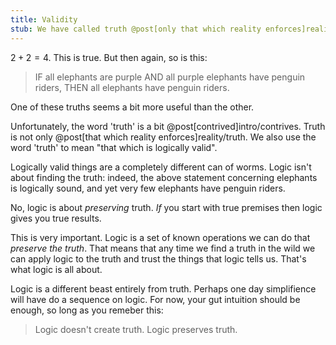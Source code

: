 ```yaml
---
title: Validity
stub: We have called truth @post[only that which reality enforces]reality/truth. But there seems to be another type of truth, as well. Logical statements can be valid even when they do not pertain to reality. That is a different matter alltogether.
---
```

$2 + 2 = 4$. This is true. But then again, so is this:

> IF all elephants are purple AND all purple elephants have penguin riders, THEN all elephants have penguin riders.

One of these truths seems a bit more useful than the other.

Unfortunately, the word 'truth' is a bit @post[contrived]intro/contrives. Truth is not only @post[that which reality enforces]reality/truth. We also use the word 'truth' to mean "that which is logically valid".

Logically valid things are a completely different can of worms. Logic isn't about finding the truth: indeed, the above statement concerning elephants is logically sound, and yet very few elephants have penguin riders.

No, logic is about *preserving* truth. *If* you start with true premises then logic gives you true results.

This is very important. Logic is a set of known operations we can do that *preserve the truth*. That means that any time we find a truth in the wild we can apply logic to the truth and trust the things that logic tells us. That's what logic is all about.

Logic is a different beast entirely from truth. Perhaps one day simplifience will have do a sequence on logic. For now, your gut intuition should be enough, so long as you remeber this:

> Logic doesn't create truth. Logic preserves truth.
